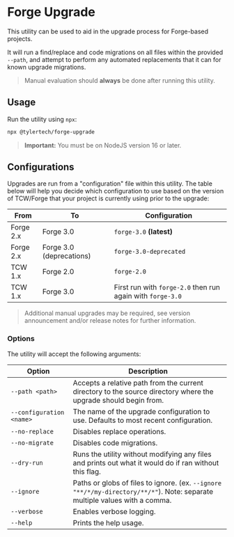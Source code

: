# Forge Upgrade

This utility can be used to aid in the upgrade process for Forge-based projects.

It will run a find/replace and code migrations on all files within the provided `--path`, and attempt to perform any automated replacements that it can for known upgrade migrations.

> Manual evaluation should **always** be done after running this utility.

## Usage

Run the utility using `npx`:

```bash
npx @tylertech/forge-upgrade
```

> **Important:** You must be on NodeJS version 16 or later.

## Configurations

Upgrades are run from a "configuration" file within this utility. The table below will help you decide which configuration to
use based on the version of TCW/Forge that your project is currently using prior to the upgrade:

| From      | To                        | Configuration
| ----------| ------------------------- | -------------
| Forge 2.x | Forge 3.0                 | `forge-3.0` **(latest)**
| Forge 2.x | Forge 3.0 (deprecations)  | `forge-3.0-deprecated`
| TCW 1.x   | Forge 2.0                 | `forge-2.0`
| TCW 1.x   | Forge 3.0                 | First run with `forge-2.0` then run again with `forge-3.0`

> Additional manual upgrades may be required, see version announcement and/or release notes for further information.

### Options

The utility will accept the following arguments:

| Option                   | Description    
| -------------------------| ---------------
| `--path <path>`          | Accepts a relative path from the current directory to the source directory where the upgrade should begin from.
| `--configuration <name>` | The name of the upgrade configuration to use. Defaults to most recent configuration.
| `--no-replace`           | Disables replace operations.
| `--no-migrate`           | Disables code migrations.
| `--dry-run`              | Runs the utility without modifying any files and prints out what it would do if ran without this flag.
| `--ignore`               | Paths or globs of files to ignore. (ex. `--ignore "**/*/my-directory/**/*"`). Note: separate multiple values with a comma.
| `--verbose`              | Enables verbose logging.
| `--help`                 | Prints the help usage.
